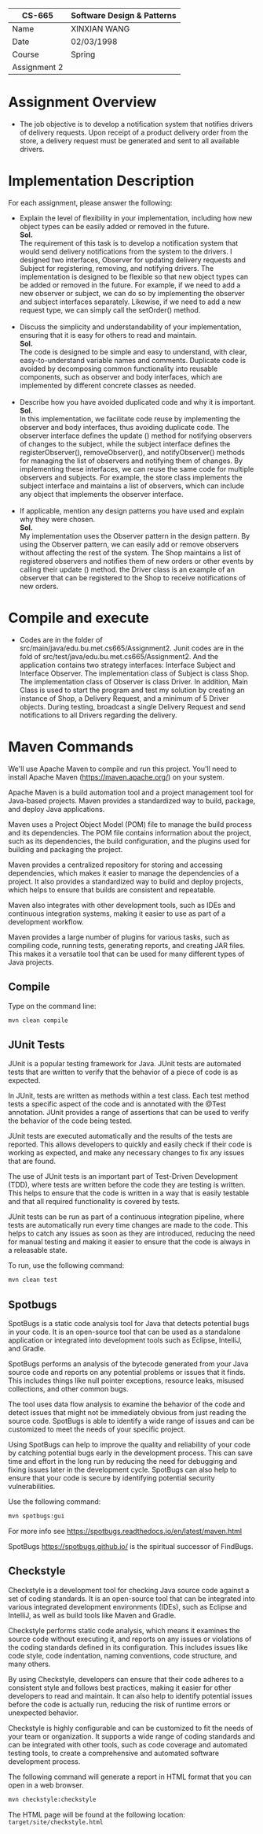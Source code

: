 
| CS-665       | Software Design & Patterns |
|--------------|------------|
| Name         | XINXIAN WANG |
| Date         | 02/03/1998 |
| Course       | Spring     |
| Assignment 2 |            |

# Assignment Overview
- The job objective is to develop a notification system that notifies drivers of delivery requests. Upon receipt of a product delivery order from the store, a delivery request must be generated and sent to all available drivers.
# Implementation Description 


For each assignment, please answer the following:

- Explain the level of flexibility in your implementation, including how new object types can
be easily added or removed in the future. 
<br>**Sol.** 
<br>The requirement of this task is to develop a notification system that would send delivery notifications from the system to the drivers. I designed two interfaces, Observer for updating delivery requests and Subject for registering, removing, and notifying drivers. The implementation is designed to be flexible so that new object types can be added or removed in the future. For example, if we need to add a new observer or subject, we can do so by implementing the observer and subject interfaces separately. Likewise, if we need to add a new request type, we can simply call the setOrder() method.
<br>  <br>
- Discuss the simplicity and understandability of your implementation, ensuring that it is
easy for others to read and maintain.
<br>**Sol.**
<br>The code is designed to be simple and easy to understand, with clear, easy-to-understand variable names and comments. Duplicate code is avoided by decomposing common functionality into reusable components, such as observer and body interfaces, which are implemented by different concrete classes as needed.
<br>  <br>
- Describe how you have avoided duplicated code and why it is important.
<br>**Sol.**
<br>In this implementation, we facilitate code reuse by implementing the observer and body interfaces, thus avoiding duplicate code. The observer interface defines the update () method for notifying observers of changes to the subject, while the subject interface defines the registerObserver(), removeObserver(), and notifyObserver() methods for managing the list of observers and notifying them of changes. By implementing these interfaces, we can reuse the same code for multiple observers and subjects. For example, the store class implements the subject interface and maintains a list of observers, which can include any object that implements the observer interface.
<br>  <br>
- If applicable, mention any design patterns you have used and explain why they were chosen.
<br>**Sol.**
<br>My implementation uses the Observer pattern in the design pattern. By using the Observer pattern, we can easily add or remove observers without affecting the rest of the system. The Shop maintains a list of registered observers and notifies them of new orders or other events by calling their update () method. the Driver class is an example of an observer that can be registered to the Shop to receive notifications of new orders.

# Compile and execute
- Codes are in the folder of src/main/java/edu.bu.met.cs665/Assignment2. Junit codes are in the fold of src/test/java/edu.bu.met.cs665/Assignment2. And the application contains two strategy interfaces: Interface Subject and Interface Observer. The implementation class of Subject is class Shop. The implementation class of Observer is class Driver. In addition, Main Class is used to start the program and test my solution by creating an instance of Shop, a Delivery Request, and a minimum of 5 Driver objects. During testing, broadcast a single Delivery Request and send notifications to all Drivers regarding the delivery.

# Maven Commands

We'll use Apache Maven to compile and run this project. You'll need to install Apache Maven (https://maven.apache.org/) on your system. 

Apache Maven is a build automation tool and a project management tool for Java-based projects. Maven provides a standardized way to build, package, and deploy Java applications.

Maven uses a Project Object Model (POM) file to manage the build process and its dependencies. The POM file contains information about the project, such as its dependencies, the build configuration, and the plugins used for building and packaging the project.

Maven provides a centralized repository for storing and accessing dependencies, which makes it easier to manage the dependencies of a project. It also provides a standardized way to build and deploy projects, which helps to ensure that builds are consistent and repeatable.

Maven also integrates with other development tools, such as IDEs and continuous integration systems, making it easier to use as part of a development workflow.

Maven provides a large number of plugins for various tasks, such as compiling code, running tests, generating reports, and creating JAR files. This makes it a versatile tool that can be used for many different types of Java projects.

## Compile
Type on the command line: 

```bash
mvn clean compile
```



## JUnit Tests
JUnit is a popular testing framework for Java. JUnit tests are automated tests that are written to verify that the behavior of a piece of code is as expected.

In JUnit, tests are written as methods within a test class. Each test method tests a specific aspect of the code and is annotated with the @Test annotation. JUnit provides a range of assertions that can be used to verify the behavior of the code being tested.

JUnit tests are executed automatically and the results of the tests are reported. This allows developers to quickly and easily check if their code is working as expected, and make any necessary changes to fix any issues that are found.

The use of JUnit tests is an important part of Test-Driven Development (TDD), where tests are written before the code they are testing is written. This helps to ensure that the code is written in a way that is easily testable and that all required functionality is covered by tests.

JUnit tests can be run as part of a continuous integration pipeline, where tests are automatically run every time changes are made to the code. This helps to catch any issues as soon as they are introduced, reducing the need for manual testing and making it easier to ensure that the code is always in a releasable state.

To run, use the following command:
```bash
mvn clean test
```


## Spotbugs 

SpotBugs is a static code analysis tool for Java that detects potential bugs in your code. It is an open-source tool that can be used as a standalone application or integrated into development tools such as Eclipse, IntelliJ, and Gradle.

SpotBugs performs an analysis of the bytecode generated from your Java source code and reports on any potential problems or issues that it finds. This includes things like null pointer exceptions, resource leaks, misused collections, and other common bugs.

The tool uses data flow analysis to examine the behavior of the code and detect issues that might not be immediately obvious from just reading the source code. SpotBugs is able to identify a wide range of issues and can be customized to meet the needs of your specific project.

Using SpotBugs can help to improve the quality and reliability of your code by catching potential bugs early in the development process. This can save time and effort in the long run by reducing the need for debugging and fixing issues later in the development cycle. SpotBugs can also help to ensure that your code is secure by identifying potential security vulnerabilities.

Use the following command:

```bash
mvn spotbugs:gui 
```

For more info see 
https://spotbugs.readthedocs.io/en/latest/maven.html

SpotBugs https://spotbugs.github.io/ is the spiritual successor of FindBugs.


## Checkstyle 

Checkstyle is a development tool for checking Java source code against a set of coding standards. It is an open-source tool that can be integrated into various integrated development environments (IDEs), such as Eclipse and IntelliJ, as well as build tools like Maven and Gradle.

Checkstyle performs static code analysis, which means it examines the source code without executing it, and reports on any issues or violations of the coding standards defined in its configuration. This includes issues like code style, code indentation, naming conventions, code structure, and many others.

By using Checkstyle, developers can ensure that their code adheres to a consistent style and follows best practices, making it easier for other developers to read and maintain. It can also help to identify potential issues before the code is actually run, reducing the risk of runtime errors or unexpected behavior.

Checkstyle is highly configurable and can be customized to fit the needs of your team or organization. It supports a wide range of coding standards and can be integrated with other tools, such as code coverage and automated testing tools, to create a comprehensive and automated software development process.

The following command will generate a report in HTML format that you can open in a web browser. 

```bash
mvn checkstyle:checkstyle
```

The HTML page will be found at the following location:
`target/site/checkstyle.html`




